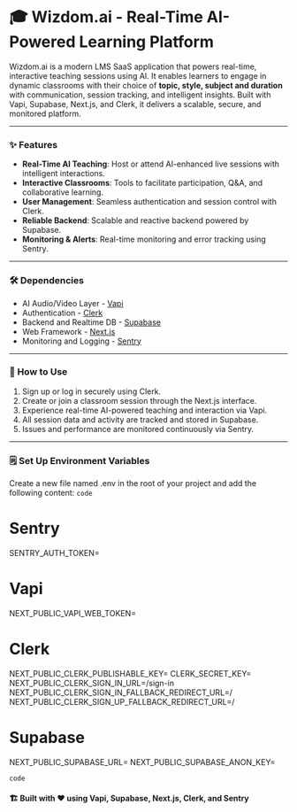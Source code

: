 # 🎓 Wizdom.ai - Real-Time AI-Powered Learning Platform  

Wizdom.ai is a modern LMS SaaS application that powers real-time, interactive teaching sessions using AI. It enables learners to engage in dynamic classrooms with their choice of **topic, style, subject and duration** with communication, session tracking, and intelligent insights. Built with Vapi, Supabase, Next.js, and Clerk, it delivers a scalable, secure, and monitored platform.

---

### ✨ Features  
- **Real-Time AI Teaching**: Host or attend AI-enhanced live sessions with intelligent interactions.  
- **Interactive Classrooms**: Tools to facilitate participation, Q&A, and collaborative learning.  
- **User Management**: Seamless authentication and session control with Clerk.  
- **Reliable Backend**: Scalable and reactive backend powered by Supabase.  
- **Monitoring & Alerts**: Real-time monitoring and error tracking using Sentry.

---

### 🛠 Dependencies  
- AI Audio/Video Layer - [Vapi](https://vapi.ai/)  
- Authentication - [Clerk](https://clerk.com/)  
- Backend and Realtime DB - [Supabase](https://supabase.com/)  
- Web Framework - [Next.js](https://nextjs.org/)  
- Monitoring and Logging - [Sentry](https://sentry.io/)  

---

### 🚀 How to Use  
1. Sign up or log in securely using Clerk.  
2. Create or join a classroom session through the Next.js interface.  
3. Experience real-time AI-powered teaching and interaction via Vapi.  
4. All session data and activity are tracked and stored in Supabase.  
5. Issues and performance are monitored continuously via Sentry.

---

### 🗒️ Set Up Environment Variables

Create a new file named .env in the root of your project and add the following content:
`code`
# Sentry
SENTRY_AUTH_TOKEN=

# Vapi
NEXT_PUBLIC_VAPI_WEB_TOKEN=

# Clerk
NEXT_PUBLIC_CLERK_PUBLISHABLE_KEY=
CLERK_SECRET_KEY=
NEXT_PUBLIC_CLERK_SIGN_IN_URL=/sign-in
NEXT_PUBLIC_CLERK_SIGN_IN_FALLBACK_REDIRECT_URL=/
NEXT_PUBLIC_CLERK_SIGN_UP_FALLBACK_REDIRECT_URL=/

# Supabase
NEXT_PUBLIC_SUPABASE_URL=
NEXT_PUBLIC_SUPABASE_ANON_KEY=

`code`
#### 🏗 Built with ❤️ using Vapi, Supabase, Next.js, Clerk, and Sentry  
